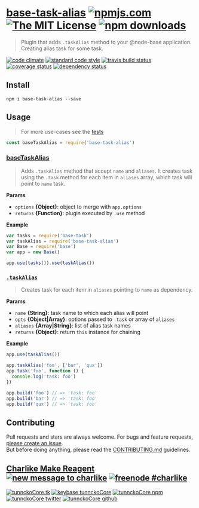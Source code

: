 # [base-task-alias][author-www-url] [![npmjs.com][npmjs-img]][npmjs-url] [![The MIT License][license-img]][license-url] [![npm downloads][downloads-img]][downloads-url] 

> Plugin that adds `.taskAlias` method to your @node-base application. Creating alias task for some task.

[![code climate][codeclimate-img]][codeclimate-url] [![standard code style][standard-img]][standard-url] [![travis build status][travis-img]][travis-url] [![coverage status][coveralls-img]][coveralls-url] [![dependency status][david-img]][david-url]

## Install
```
npm i base-task-alias --save
```

## Usage
> For more use-cases see the [tests](./test.js)

```js
const baseTaskAlias = require('base-task-alias')
```

### [baseTaskAlias](index.js#L41)
> Adds `.taskAlias` method that accept `name` and `aliases`. It creates task using the `.task` method for each item in `aliases` array, which task will point to `name` task.

**Params**

* `options` **{Object}**: object to merge with `app.options`    
* `returns` **{Function}**: plugin executed by `.use` method  

**Example**

```js
var tasks = require('base-task')
var taskAlias = require('base-task-alias')
var Base = require('base')
var app = new Base()

app.use(tasks()).use(taskAlias())
```

### [`.taskAlias`](index.js#L75)
> Creates task for each item in `aliases` pointing to `name` as dependency.

**Params**

* `name` **{String}**: task name to which each alias will point    
* `opts` **{Object|Array}**: options passed to `.task` or array of `aliases`    
* `aliases` **{Array|String}**: list of alias task names    
* `returns` **{Object}**: return `this` instance for chaining  

**Example**

```js
app.use(taskAlias())

app.taskAlias('foo', ['bar', 'qux'])
app.task('foo', function () {
  console.log('task: foo')
})

app.build('foo') // => 'task: foo'
app.build('bar') // => 'task: foo'
app.build('qux') // => 'task: foo'
```

## Contributing
Pull requests and stars are always welcome. For bugs and feature requests, [please create an issue](https://github.com/tunnckoCore/base-task-alias/issues/new).  
But before doing anything, please read the [CONTRIBUTING.md](./CONTRIBUTING.md) guidelines.

## [Charlike Make Reagent](http://j.mp/1stW47C) [![new message to charlike][new-message-img]][new-message-url] [![freenode #charlike][freenode-img]][freenode-url]

[![tunnckoCore.tk][author-www-img]][author-www-url] [![keybase tunnckoCore][keybase-img]][keybase-url] [![tunnckoCore npm][author-npm-img]][author-npm-url] [![tunnckoCore twitter][author-twitter-img]][author-twitter-url] [![tunnckoCore github][author-github-img]][author-github-url]

[npmjs-url]: https://www.npmjs.com/package/base-task-alias
[npmjs-img]: https://img.shields.io/npm/v/base-task-alias.svg?label=base-task-alias

[license-url]: https://github.com/tunnckoCore/base-task-alias/blob/master/LICENSE
[license-img]: https://img.shields.io/npm/l/base-task-alias.svg

[downloads-url]: https://www.npmjs.com/package/base-task-alias
[downloads-img]: https://img.shields.io/npm/dm/base-task-alias.svg

[codeclimate-url]: https://codeclimate.com/github/tunnckoCore/base-task-alias
[codeclimate-img]: https://img.shields.io/codeclimate/github/tunnckoCore/base-task-alias.svg

[travis-url]: https://travis-ci.org/tunnckoCore/base-task-alias
[travis-img]: https://img.shields.io/travis/tunnckoCore/base-task-alias/master.svg

[coveralls-url]: https://coveralls.io/r/tunnckoCore/base-task-alias
[coveralls-img]: https://img.shields.io/coveralls/tunnckoCore/base-task-alias.svg

[david-url]: https://david-dm.org/tunnckoCore/base-task-alias
[david-img]: https://img.shields.io/david/tunnckoCore/base-task-alias.svg

[standard-url]: https://github.com/feross/standard
[standard-img]: https://img.shields.io/badge/code%20style-standard-brightgreen.svg

[author-www-url]: http://www.tunnckocore.tk
[author-www-img]: https://img.shields.io/badge/www-tunnckocore.tk-fe7d37.svg

[keybase-url]: https://keybase.io/tunnckocore
[keybase-img]: https://img.shields.io/badge/keybase-tunnckocore-8a7967.svg

[author-npm-url]: https://www.npmjs.com/~tunnckocore
[author-npm-img]: https://img.shields.io/badge/npm-~tunnckocore-cb3837.svg

[author-twitter-url]: https://twitter.com/tunnckoCore
[author-twitter-img]: https://img.shields.io/badge/twitter-@tunnckoCore-55acee.svg

[author-github-url]: https://github.com/tunnckoCore
[author-github-img]: https://img.shields.io/badge/github-@tunnckoCore-4183c4.svg

[freenode-url]: http://webchat.freenode.net/?channels=charlike
[freenode-img]: https://img.shields.io/badge/freenode-%23charlike-5654a4.svg

[new-message-url]: https://github.com/tunnckoCore/ama
[new-message-img]: https://img.shields.io/badge/ask%20me-anything-green.svg

